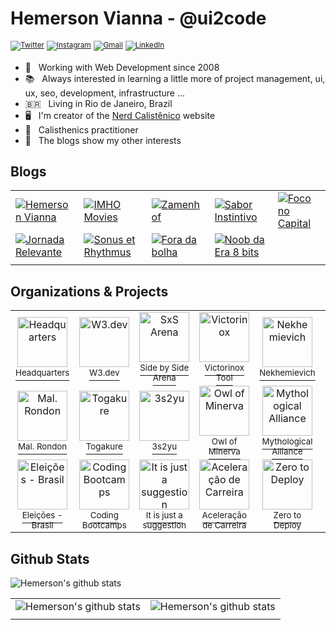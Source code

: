 # Hemerson Vianna - @ui2code

<sup>[![Twitter](https://img.shields.io/badge/Twitter-1DA1F2?style=for-the-badge&logo=twitter&logoColor=white)](https://twitter.com/ui2code)</sup>
<sup>[![Instagram](https://img.shields.io/badge/Instagram-E4405F?style=for-the-badge&logo=instagram&logoColor=white)](https://instagram.com/ui2code)</sup>
<sup>[![Gmail](https://img.shields.io/badge/Gmail-D14836?style=for-the-badge&logo=gmail&logoColor=white)](mailto:hemerson.lourenco@gmail.com)</sup>
<sup>[![LinkedIn](https://img.shields.io/badge/LinkedIn-0077B5?style=for-the-badge&logo=linkedin&logoColor=white)](https://www.linkedin.com/in/hemersonvianna)</sup>

- 🧭 &nbsp; Working with Web Development since 2008
- 📚 &nbsp; Always interested in learning a little more of project management, ui, ux, seo, development, infrastructure ...
- 🇧🇷 &nbsp; Living in Rio de Janeiro, Brazil
- 🖥 &nbsp; I'm creator of the [Nerd Calistênico](https://nerdcalistenico.com.br) website
- 🏃 &nbsp; Calisthenics practitioner
- 🚦 &nbsp; The blogs show my other interests

## Blogs

||||||
|-|-|-|-|-|
|[![Hemerson Vianna](https://img.shields.io/badge/💻-Hemerson%20Vianna-black?style=for-the-badge&logoColor=white)](https://nerdcalistenico.com.br/hemersonvianna/) |[![IMHO Movies](https://img.shields.io/badge/🎥-IMHO%20Movies-black?style=for-the-badge&logoColor=white)](https://nerdcalistenico.com.br/imhomovies/) |[![Zamenhof](https://img.shields.io/badge/📚-Zamenhof-black?style=for-the-badge&logoColor=white)](https://nerdcalistenico.com.br/zamenhof/)|[![Sabor Instintivo](https://img.shields.io/badge/🍲-Sabor%20Instintivo-black?style=for-the-badge&logoColor=white)](https://nerdcalistenico.com.br/saborinstintivo/)|[![Foco no Capital](https://img.shields.io/badge/📊-Foco%20no%20Capital-black?style=for-the-badge&logoColor=white)](https://nerdcalistenico.com.br/foconocapital/)|
|[![Jornada Relevante](https://img.shields.io/badge/✈-Jornada%20Relevante-black?style=for-the-badge&logoColor=white)](https://nerdcalistenico.com.br/jornadarelevante/) |[![Sonus et Rhythmus](https://img.shields.io/badge/🎶-Sonus%20et%20Rhythmus-black?style=for-the-badge&logoColor=white)](https://nerdcalistenico.com.br/sonusetrhythmus/) |[![Fora da bolha](https://img.shields.io/badge/🌎-Fora%20da%20bolha-black?style=for-the-badge&logoColor=white)](https://nerdcalistenico.com.br/foradabolha/)|[![Noob da Era 8 bits](https://img.shields.io/badge/🎮-Noob%20da%20Era%208%20bits-black?style=for-the-badge&logoColor=white)](https://nerdcalistenico.com.br/noobdaera8bits/)|
||||||

## Organizations & Projects

<table>
  <tr>
    <td align="center">
      <a href="https://github.com/hdquarters">
        <img width="80" height="80" src="https://avatars2.githubusercontent.com/u/13304511" alt="Headquarters" />
        <br><sup>Headquarters</sup>
      </a>
    </td>
    <td align="center">
      <a href="https://github.com/w3dotdev">
        <img width="80" height="80" src="https://avatars0.githubusercontent.com/u/16153633" alt="W3.dev" />
        <br><sup>W3.dev</sup>
      </a>
    </td>
    <td align="center">
      <a href="https://github.com/sxsarena">
        <img width="80" height="80" src="https://avatars1.githubusercontent.com/u/20724046" alt="SxS Arena" />
        <br><sup>Side by Side Arena</sup>
      </a>
    </td>
    <td align="center">
      <a href="https://github.com/vxtool">
        <img width="80" height="80" src="https://avatars0.githubusercontent.com/u/26970146" alt="Victorinox" />
        <br><sup>Victorinox Tool</sup>
      </a>
    </td>
    <td align="center">
      <a href="https://github.com/nvich">
        <img width="80" height="80" src="https://avatars2.githubusercontent.com/u/27102369" alt="Nekhemievich" />
        <br><sup>Nekhemievich</sup>
      </a>
    </td>
    <td align="center">
      <a href="https://github.com/hesiod3c">
        <img width="80" height="80" src="https://avatars3.githubusercontent.com/u/30731635" alt="Hesiod and " />
        <br><sup>Hesiod</sup>
      </a>
    </td>
  </tr>
  <tr>
    <td align="center">
      <a href="https://github.com/malrondon">
        <img width="80" height="80" src="https://avatars2.githubusercontent.com/u/49529560" alt="Mal. Rondon" />
        <br><sup>Mal. Rondon</sup>
      </a>
    </td>
    <td align="center">
      <a href="https://github.com/tgkr">
        <img width="80" height="80" src="https://avatars2.githubusercontent.com/u/55669171" alt="Togakure" />
        <br><sup>Togakure</sup>
      </a>
    </td>
    <td align="center">
      <a href="https://github.com/3s2yu">
        <img width="80" height="80" src="https://avatars2.githubusercontent.com/u/55886185" alt="3s2yu" />
        <br><sup>3s2yu</sup>
      </a>
    </td>
    <td align="center">
      <a href="https://github.com/o2minerva">
        <img width="80" height="80" src="https://avatars1.githubusercontent.com/u/61127091" alt="Owl of Minerva" />
        <br><sup>Owl of Minerva</sup>
      </a>
    </td>
    <td align="center">
      <a href="https://github.com/allmyths">
        <img width="80" height="80" src="https://avatars2.githubusercontent.com/u/67839590" alt="Mythological Alliance" />
        <br><sup>Mythological Alliance</sup>
      </a>
    </td>
    <td align="center">
      <a href="https://github.com/nerdcalistenico">
        <img width="80" height="80" src="https://avatars3.githubusercontent.com/u/68088436" alt="Nerd Calistênico" />
        <br><sup>Nerd Calistênico</sup>
      </a>
    </td>
  </tr>
  <tr>
    <td align="center">
      <a href="https://github.com/eleicoes">
        <img width="80" height="80" src="https://avatars3.githubusercontent.com/u/72623480" alt="Eleições - Brasil" />
        <br><sup>Eleições - Brasil</sup>
      </a>
    </td>
    <td align="center">
      <a href="https://github.com/coding-bootcamps">
        <img width="80" height="80" src="https://avatars3.githubusercontent.com/u/74940515" alt="Coding Bootcamps" />
        <br><sup>Coding Bootcamps</sup>
      </a>
    </td>
    <td align="center">
      <a href="https://github.com/just-a-suggestion">
        <img width="80" height="80" src="https://avatars3.githubusercontent.com/u/75226275" alt="It is just a suggestion" />
        <br><sup>It is just a suggestion</sup>
      </a>
    </td>
    <td align="center">
      <a href="https://github.com/aceleracao-de-carreira">
        <img width="80" height="80" src="https://avatars3.githubusercontent.com/u/77643018" alt="Aceleração de Carreira" />
        <br><sup>Aceleração de Carreira</sup>
      </a>
    </td>
    <td align="center">
      <a href="https://github.com/zerotodeploy">
        <img width="80" height="80" src="https://avatars3.githubusercontent.com/u/77643946" alt="Zero to Deploy" />
        <br><sup>Zero to Deploy</sup>
      </a>
    </td>
    <td align="center">
      <a href="https://github.com/cyanfront">
        <img width="80" height="80" src="https://avatars3.githubusercontent.com/u/78225580" alt="Cyan Front" />
        <br><sup>Cyan Front</sup>
      </a>
    </td>
  </tr>
</table>

## Github Stats

![Hemerson's github stats](https://github-readme-stats.vercel.app/api?username=ui2code&show_icons=true&count_private=true&theme=tokyonight&hide=stars)

|||
|:-:|:-:|
|![Hemerson's github stats](https://github-readme-streak-stats.herokuapp.com/?user=ui2code&theme=tokyonight)|![Hemerson's github stats](https://github-readme-stats.vercel.app/api/wakatime?username=@ui2code&theme=tokyonight)|
|||
